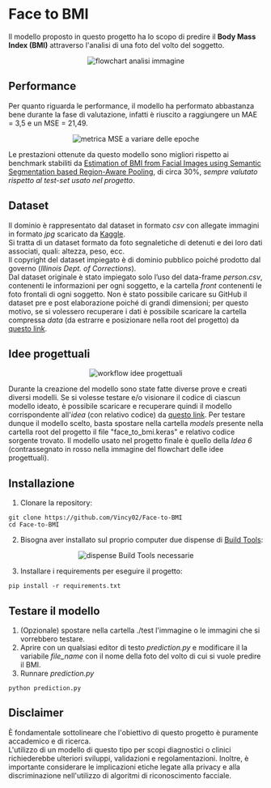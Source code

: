# Face to BMI
Il modello proposto in questo progetto ha lo scopo di predire il **Body Mass Index (BMI)** attraverso l'analisi di una foto del volto del soggetto. 

<p align="center">
	<img src="https://i.imgur.com/XHVvN5d.png" alt="flowchart analisi immagine"/>
</p>

## Performance
Per quanto riguarda le performance, il modello ha performato abbastanza bene durante la fase di valutazione, infatti è riuscito a raggiungere un MAE = 3,5 e un MSE = 21,49.

<p align="center">
	<img src="https://i.imgur.com/982bnYK.png" alt="metrica MSE a variare delle epoche"/>
</p>

Le prestazioni ottenute da questo modello sono migliori rispetto ai benchmark stabiliti da [Estimation of BMI from Facial Images using Semantic Segmentation based Region-Aware Pooling](https://arxiv.org/abs/2104.04733), di circa 30%, _sempre valutato rispetto al test-set usato nel progetto_.

## Dataset
Il dominio è rappresentato dal dataset in formato _csv_ con allegate immagini in formato _jpg_ scaricato da [Kaggle](https://www.kaggle.com/datasets/davidjfisher/illinois-doc-labeled-faces-dataset).  
Si tratta di un dataset formato da foto segnaletiche di detenuti e dei loro dati associati, quali: altezza, peso, ecc.  
Il copyright del dataset impiegato è di dominio pubblico poiché prodotto dal governo (_Illinois Dept. of Corrections_).  
Dal dataset originale è stato impiegato solo l’uso del data-frame _person.csv_, contenenti le informazioni per ogni soggetto, e la cartella _front_ contenenti le foto frontali di ogni soggetto.
Non è stato possibile caricare su GitHub il dataset pre e post elaborazione poiché di grandi dimensioni; per questo motivo, se si volessero recuperare i dati è possibile scaricare la cartella compressa _data_ (da estrarre e posizionare nella root del progetto) da [questo link](https://mega.nz/file/14RSHB4a#HMahTYHMI9XYLoPx55FVYnV0T7Hh55d_2jQfs7_nJrE).

## Idee progettuali
<p align="center">
	<img src="https://i.imgur.com/JqxtDMe.png" alt="workflow idee progettuali"/>
</p>

Durante la creazione del modello sono state fatte diverse prove e creati diversi modelli.
Se si volesse testare e/o visionare il codice di ciascun modello ideato, è possibile scaricare e recuperare quindi il modello corrispondente all'_idea_ (con relativo codice) da [questo link](https://mega.nz/folder/Y4ITkbaY#Zl9oZCCrTKNRT2zLWHNBRg).
Per testare dunque il modello scelto, basta spostare nella cartella _models_ presente nella cartella root del progetto il file "face_to_bmi.keras" e relativo codice sorgente trovato.
Il modello usato nel progetto finale è quello della _Idea 6_ (contrassegnato in rosso nella immagine del flowchart delle idee progettuali).

## Installazione
1. Clonare la repository:
```
git clone https://github.com/Vincy02/Face-to-BMI
cd Face-to-BMI
```
2. Bisogna aver installato sul proprio computer due dispense di [Build Tools](https://visualstudio.microsoft.com/it/visual-cpp-build-tools/):

<p align="center">
	<img src="https://i.imgur.com/IZ18Y4K.png" alt="dispense Build Tools necessarie"/>
</p>

3. Installare i requirements per eseguire il progetto:
```
pip install -r requirements.txt
```

## Testare il modello
1. (Opzionale) spostare nella cartella ./test l'immagine o le immagini che si vorrebbero testare.
2. Aprire con un qualsiasi editor di testo _prediction.py_ e modificare il la variabile _file_name_ con il nome della foto del volto di cui si vuole predire il BMI.
3. Runnare _prediction.py_
```
python prediction.py
```

## Disclaimer 
È fondamentale sottolineare che l'obiettivo di questo progetto è puramente accademico e di ricerca.  
L'utilizzo di un modello di questo tipo per scopi diagnostici o clinici richiederebbe ulteriori sviluppi, validazioni e regolamentazioni. Inoltre, è importante considerare le implicazioni etiche legate alla privacy e alla discriminazione nell'utilizzo di algoritmi di riconoscimento facciale.